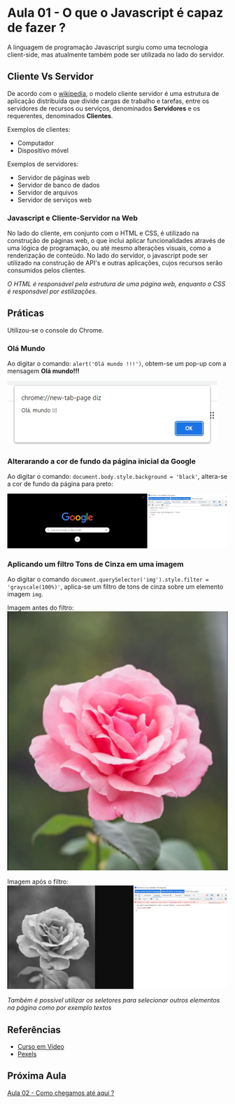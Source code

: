 # Aula 01 - O que o Javascript é capaz de fazer ?

A linguagem de programação Javascript surgiu como uma tecnologia client-side, mas atualmente também pode ser utilizada no lado do servidor.

## Cliente Vs Servidor

De acordo com o [wikipedia](https://pt.wikipedia.org/wiki/Modelo_cliente%E2%80%93servidor), o modelo cliente servidor é uma estrutura de aplicação distribuída que divide cargas de trabalho e tarefas, entre os servidores de recursos ou serviços, denominados **Servidores** e os requerentes, denominados **Clientes**.

Exemplos de clientes:

- Computador
- Dispositivo móvel

Exemplos de servidores:

- Servidor de páginas web
- Servidor de banco de dados
- Servidor de arquivos
- Servidor de serviços web

### Javascript e Cliente-Servidor na Web

No lado do cliente, em conjunto com o HTML e CSS, é utilizado na construção de páginas web, o que inclui aplicar funcionalidades através de uma lógica de programação, ou até mesmo alterações visuais, como a renderização de conteúdo. No lado do servidor, o javascript pode ser utilizado na construção de API's e outras aplicações, cujos recursos serão consumidos pelos clientes.

_O HTML é responsável pela estrutura de uma página web, enquanto o CSS é responsável por estilizações._

## Práticas

Utilizou-se o console do Chrome.

### Olá Mundo

Ao digitar o comando: `alert('Olá mundo !!!')`, obtem-se um pop-up com a mensagem **Olá mundo!!!**

![Resultado do comando alert: retângulo que sobrepõe a página com a mensagem Olá mundo !!!](olamundo.jpg 'Resultado do comando alert: retângulo que sobrepõe a página com a mensagem Olá mundo !!!')

### Alterarando a cor de fundo da página inicial da Google

Ao digitar o comando: `document.body.style.background = 'black'`, altera-se a cor de fundo da página para preto:

![Resultado da alteração da cor de fundo da página utilizando JS](blackbackground.jpg 'Resultado da alteração da cor de fundo da página utilizando JS')

### Aplicando um filtro Tons de Cinza em uma imagem

Ao digitar o comando `document.querySelector('img').style.filter = 'grayscale(100%)'`, aplica-se um filtro de tons de cinza sobre um elemento imagem `img`.

Imagem antes do filtro:
![Imagem antes do grayscale](flor.jpg)

Imagem após o filtro:
![Resultado da imagem após aplicar o filtro de tons de cinza](grayscale.jpg)

_Também é possível utilizar os seletores para selecionar outros elementos na página como por exemplo textos_

## Referências

- [Curso em Vídeo](https://www.youtube.com/c/CursoemV%C3%ADdeo)
- [Pexels](https://www.pexels.com/)

## Próxima Aula

[Aula 02 - Como chegamos até aqui ?](../Aula02/)
